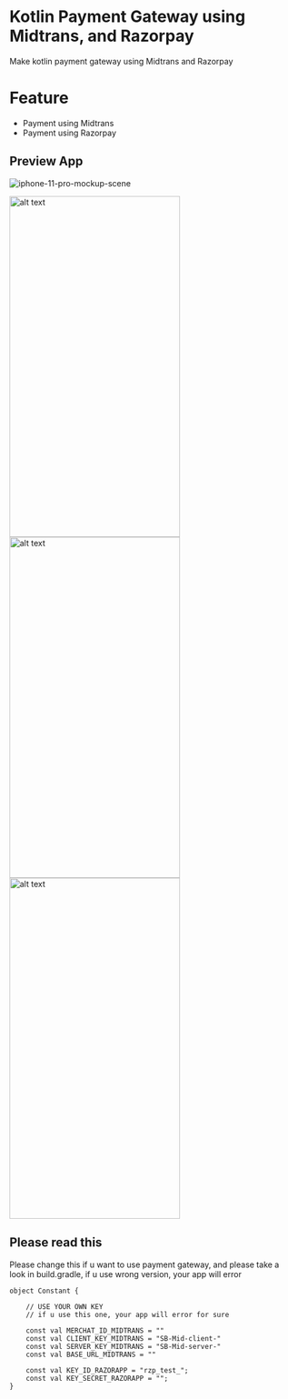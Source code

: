 # Kotlin Payment Gateway using Midtrans, and Razorpay
Make kotlin payment gateway using Midtrans and Razorpay

# Feature
- Payment using Midtrans
- Payment using Razorpay

## Preview App
![iphone-11-pro-mockup-scene](https://user-images.githubusercontent.com/75843138/140934713-63896204-9b5d-466d-ac42-bef29c235b36.png)

<img src="https://user-images.githubusercontent.com/75843138/140933446-d8cfeaff-e977-404b-ba89-050c2e53bd0e.jpg" alt="alt text" width="300" height="600"> <img src="https://user-images.githubusercontent.com/75843138/140933469-72b4ae8c-e134-460c-b6ae-bb71501bbbe5.jpg" alt="alt text" width="300" height="600"> <img src="https://user-images.githubusercontent.com/75843138/140933482-0589b81d-4361-4678-857f-1615e134602d.jpg" alt="alt text" width="300" height="600">

## Please read this
Please change this if u want to use payment gateway, and please take a look in build.gradle, if u use wrong version, your app will error

    object Constant {

        // USE YOUR OWN KEY
        // if u use this one, your app will error for sure

        const val MERCHAT_ID_MIDTRANS = ""
        const val CLIENT_KEY_MIDTRANS = "SB-Mid-client-"
        const val SERVER_KEY_MIDTRANS = "SB-Mid-server-"
        const val BASE_URL_MIDTRANS = ""

        const val KEY_ID_RAZORAPP = "rzp_test_";
        const val KEY_SECRET_RAZORAPP = "";
    }
  
